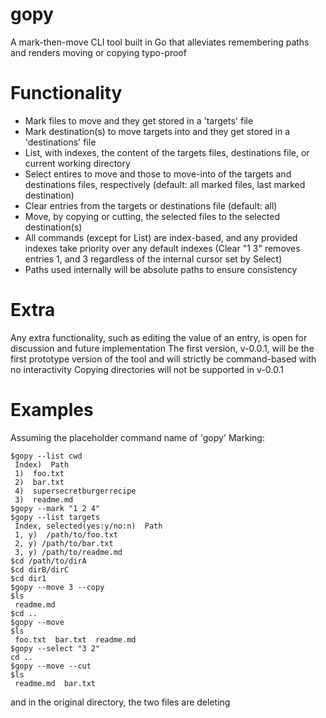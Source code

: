 # gopy
A mark-then-move CLI tool built in Go that alleviates remembering paths and renders moving or copying typo-proof

# Functionality
+ Mark files to move and they get stored in a 'targets' file
+ Mark destination(s) to move targets into and they get stored in a 'destinations' file
+ List, with indexes, the content of the targets files, destinations file, or current working directory
+ Select entires to move and those to move-into of the targets and destinations files, respectively (default: all marked files, last marked destination)
+ Clear entries from the targets or destinations file (default: all)
+ Move, by copying or cutting, the selected files to the selected destination(s)
+ All commands (except for List) are index-based, and any provided indexes take priority over any default indexes (Clear "1 3" removes entries 1, and 3 regardless of the internal cursor set by Select)
+ Paths used internally will be absolute paths to ensure consistency

# Extra
Any extra functionality, such as editing the value of an entry, is open for discussion and future implementation
The first version, v-0.0.1, will be the first prototype version of the tool and will strictly be command-based with no interactivity
Copying directories will not be supported in v-0.0.1

# Examples
Assuming the placeholder command name of 'gopy'
Marking:
```
$gopy --list cwd
 Index)  Path
 1)  foo.txt
 2)  bar.txt
 4)  supersecretburgerrecipe
 3)  readme.md
$gopy --mark "1 2 4"
$gopy --list targets
 Index, selected(yes:y/no:n)  Path
 1, y)  /path/to/foo.txt
 2, y) /path/to/bar.txt
 3, y) /path/to/readme.md
$cd /path/to/dirA
$cd dirB/dirC
$cd dir1
$gopy --move 3 --copy
$ls
 readme.md
$cd ..
$gopy --move
$ls
 foo.txt  bar.txt  readme.md
$gopy --select "3 2"
cd ..
$gopy --move --cut
$ls
 readme.md  bar.txt
```
and in the original directory, the two files are deleting


